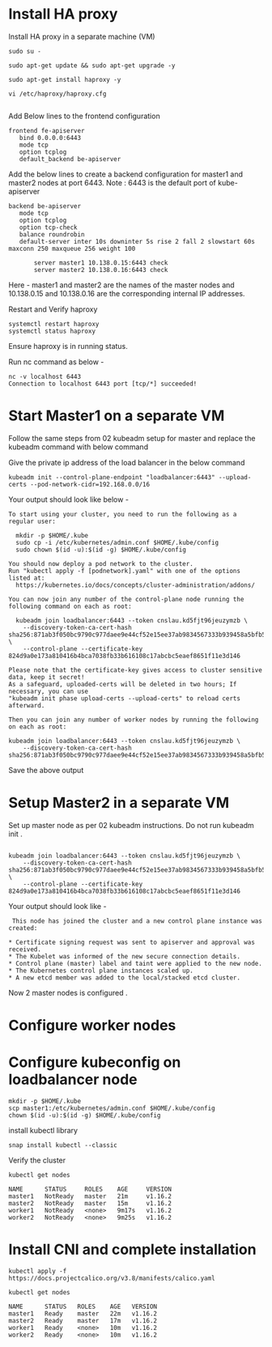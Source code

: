 # Install HA proxy
Install HA proxy in a separate machine (VM)
```
sudo su -

sudo apt-get update && sudo apt-get upgrade -y

sudo apt-get install haproxy -y

vi /etc/haproxy/haproxy.cfg


```
Add Below lines to the frontend configuration
```
frontend fe-apiserver
   bind 0.0.0.0:6443
   mode tcp
   option tcplog
   default_backend be-apiserver
```

Add the below lines to create a backend configuration for master1 and master2 nodes at port 6443. Note : 6443 is the default port of kube-apiserver

```
backend be-apiserver
   mode tcp
   option tcplog
   option tcp-check
   balance roundrobin
   default-server inter 10s downinter 5s rise 2 fall 2 slowstart 60s maxconn 250 maxqueue 256 weight 100

       server master1 10.138.0.15:6443 check
       server master2 10.138.0.16:6443 check

```


Here - master1 and master2 are the names of the master nodes and 10.138.0.15 and 10.138.0.16 are the corresponding internal IP addresses.

Restart and Verify haproxy

```
systemctl restart haproxy
systemctl status haproxy

```
Ensure haproxy is in running status.

Run nc command as below -

```
nc -v localhost 6443
Connection to localhost 6443 port [tcp/*] succeeded!
```
# Start Master1 on a separate VM 

Follow the same steps from 02 kubeadm setup for master and replace the kubeadm command with below command 

Give the private ip address of the load balancer in the below command

```
kubeadm init --control-plane-endpoint "loadbalancer:6443" --upload-certs --pod-network-cidr=192.168.0.0/16 
```
Your output should look like below -
```
To start using your cluster, you need to run the following as a regular user:

  mkdir -p $HOME/.kube
  sudo cp -i /etc/kubernetes/admin.conf $HOME/.kube/config
  sudo chown $(id -u):$(id -g) $HOME/.kube/config

You should now deploy a pod network to the cluster.
Run "kubectl apply -f [podnetwork].yaml" with one of the options listed at:
  https://kubernetes.io/docs/concepts/cluster-administration/addons/

You can now join any number of the control-plane node running the following command on each as root:

  kubeadm join loadbalancer:6443 --token cnslau.kd5fjt96jeuzymzb \
    --discovery-token-ca-cert-hash sha256:871ab3f050bc9790c977daee9e44cf52e15ee37ab9834567333b939458a5bfb5 \
    --control-plane --certificate-key 824d9a0e173a810416b4bca7038fb33b616108c17abcbc5eaef8651f11e3d146

Please note that the certificate-key gives access to cluster sensitive data, keep it secret!
As a safeguard, uploaded-certs will be deleted in two hours; If necessary, you can use 
"kubeadm init phase upload-certs --upload-certs" to reload certs afterward.

Then you can join any number of worker nodes by running the following on each as root:

kubeadm join loadbalancer:6443 --token cnslau.kd5fjt96jeuzymzb \
    --discovery-token-ca-cert-hash sha256:871ab3f050bc9790c977daee9e44cf52e15ee37ab9834567333b939458a5bfb5 
```
Save the above output

# Setup Master2 in a separate VM

Set up master node as per 02 kubeadm instructions. Do not run kubeadm init .

```

kubeadm join loadbalancer:6443 --token cnslau.kd5fjt96jeuzymzb \
    --discovery-token-ca-cert-hash sha256:871ab3f050bc9790c977daee9e44cf52e15ee37ab9834567333b939458a5bfb5 \
    --control-plane --certificate-key 824d9a0e173a810416b4bca7038fb33b616108c17abcbc5eaef8651f11e3d146

```

Your output should look like -

```
 This node has joined the cluster and a new control plane instance was created:

* Certificate signing request was sent to apiserver and approval was received.
* The Kubelet was informed of the new secure connection details.
* Control plane (master) label and taint were applied to the new node.
* The Kubernetes control plane instances scaled up.
* A new etcd member was added to the local/stacked etcd cluster.

```

Now 2 master nodes is configured . 

# Configure worker nodes 

# Configure kubeconfig on loadbalancer node 

```
mkdir -p $HOME/.kube
scp master1:/etc/kubernetes/admin.conf $HOME/.kube/config
chown $(id -u):$(id -g) $HOME/.kube/config
```

install kubectl library
```
snap install kubectl --classic
```
Verify the cluster

```
kubectl get nodes 

NAME      STATUS     ROLES    AGE     VERSION
master1   NotReady   master   21m     v1.16.2
master2   NotReady   master   15m     v1.16.2
worker1   NotReady   <none>   9m17s   v1.16.2
worker2   NotReady   <none>   9m25s   v1.16.2
```
# Install CNI and complete installation

```
kubectl apply -f https://docs.projectcalico.org/v3.8/manifests/calico.yaml
```
```
kubectl get nodes 

NAME      STATUS   ROLES    AGE   VERSION
master1   Ready    master   22m   v1.16.2
master2   Ready    master   17m   v1.16.2
worker1   Ready    <none>   10m   v1.16.2
worker2   Ready    <none>   10m   v1.16.2
```
